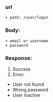 ### url
    + path: /user/login
### Body: 
    + email or username
    + password
    
### Response:
1. Success
2. Error:
+ User not found
+ Wrong password
+ User inactive